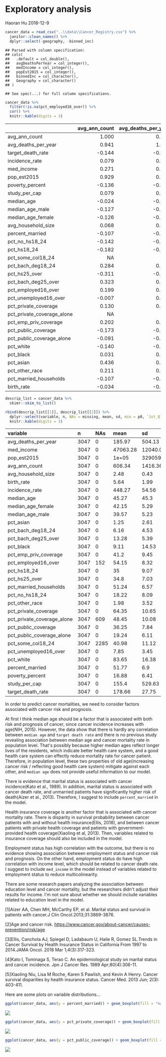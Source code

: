 Exploratory analysis
================
Haoran Hu
2018-12-9

``` r
cancer_data = read_csv("..\\data\\Cancer_Registry.csv") %>% 
  janitor::clean_names() %>% 
  dplyr::select(-geography, -binned_inc)
```

    ## Parsed with column specification:
    ## cols(
    ##   .default = col_double(),
    ##   avgDeathsPerYear = col_integer(),
    ##   medIncome = col_integer(),
    ##   popEst2015 = col_integer(),
    ##   binnedInc = col_character(),
    ##   Geography = col_character()
    ## )

    ## See spec(...) for full column specifications.

``` r
cancer_data %>% 
  filter(!is.na(pct_employed16_over)) %>% 
  cor() %>% 
  knitr::kable(digits = 3)
```

|                               |  avg\_ann\_count|  avg\_deaths\_per\_year|  target\_death\_rate|  incidence\_rate|  med\_income|  pop\_est2015|  poverty\_percent|  study\_per\_cap|  median\_age|  median\_age\_male|  median\_age\_female|  avg\_household\_size|  percent\_married|  pct\_no\_hs18\_24|  pct\_hs18\_24|  pct\_some\_col18\_24|  pct\_bach\_deg18\_24|  pct\_hs25\_over|  pct\_bach\_deg25\_over|  pct\_employed16\_over|  pct\_unemployed16\_over|  pct\_private\_coverage|  pct\_private\_coverage\_alone|  pct\_emp\_priv\_coverage|  pct\_public\_coverage|  pct\_public\_coverage\_alone|  pct\_white|  pct\_black|  pct\_asian|  pct\_other\_race|  pct\_married\_households|  birth\_rate|
|-------------------------------|----------------:|-----------------------:|--------------------:|----------------:|------------:|-------------:|-----------------:|----------------:|------------:|------------------:|--------------------:|---------------------:|-----------------:|------------------:|--------------:|---------------------:|---------------------:|----------------:|-----------------------:|----------------------:|------------------------:|-----------------------:|------------------------------:|-------------------------:|----------------------:|-----------------------------:|-----------:|-----------:|-----------:|-----------------:|-------------------------:|------------:|
| avg\_ann\_count               |            1.000|                   0.941|               -0.144|            0.079|        0.271|         0.929|            -0.136|            0.079|       -0.024|             -0.127|               -0.126|                 0.068|            -0.107|             -0.142|         -0.182|                    NA|                 0.284|           -0.311|                   0.323|                  0.199|                   -0.007|                   0.130|                             NA|                     0.202|                 -0.173|                        -0.091|      -0.140|       0.031|       0.436|             0.211|                    -0.107|       -0.034|
| avg\_deaths\_per\_year        |            0.941|                   1.000|               -0.091|            0.068|        0.227|         0.979|            -0.068|            0.060|       -0.025|             -0.153|               -0.150|                 0.090|            -0.181|             -0.137|         -0.152|                    NA|                 0.260|           -0.297|                   0.297|                  0.126|                    0.071|                   0.056|                             NA|                     0.162|                 -0.134|                        -0.027|      -0.190|       0.083|       0.445|             0.218|                    -0.160|       -0.073|
| target\_death\_rate           |           -0.144|                  -0.091|                1.000|            0.429|       -0.427|        -0.120|             0.425|           -0.020|       -0.001|             -0.025|                0.010|                -0.040|            -0.258|              0.080|          0.261|                    NA|                -0.286|            0.404|                  -0.483|                 -0.412|                    0.374|                  -0.385|                             NA|                    -0.264|                  0.402|                         0.448|      -0.165|       0.253|      -0.186|            -0.190|                    -0.286|       -0.088|
| incidence\_rate               |            0.079|                   0.068|                0.429|            1.000|        0.012|         0.031|            -0.001|            0.083|        0.010|             -0.022|               -0.012|                -0.122|            -0.115|             -0.190|          0.015|                    NA|                 0.060|            0.115|                  -0.020|                  0.005|                    0.092|                   0.115|                             NA|                     0.160|                  0.037|                         0.032|      -0.009|       0.116|      -0.007|            -0.214|                    -0.157|       -0.116|
| med\_income                   |            0.271|                   0.227|               -0.427|            0.012|        1.000|         0.237|            -0.789|            0.044|       -0.016|             -0.088|               -0.150|                 0.108|             0.350|             -0.289|         -0.191|                    NA|                 0.493|           -0.471|                   0.710|                  0.693|                   -0.452|                   0.725|                             NA|                     0.749|                 -0.755|                        -0.719|       0.163|      -0.267|       0.423|             0.084|                     0.441|       -0.014|
| pop\_est2015                  |            0.929|                   0.979|               -0.120|            0.031|        0.237|         1.000|            -0.065|            0.053|       -0.025|             -0.178|               -0.181|                 0.112|            -0.162|             -0.126|         -0.152|                    NA|                 0.248|           -0.312|                   0.299|                  0.140|                    0.052|                   0.051|                             NA|                     0.159|                 -0.160|                        -0.040|      -0.193|       0.072|       0.464|             0.243|                    -0.130|       -0.057|
| poverty\_percent              |           -0.136|                  -0.068|                0.425|           -0.001|       -0.789|        -0.065|             1.000|           -0.057|       -0.028|             -0.219|               -0.151|                 0.075|            -0.640|              0.288|          0.095|                    NA|                -0.386|            0.194|                  -0.533|                 -0.737|                    0.653|                  -0.822|                             NA|                    -0.681|                  0.650|                         0.797|      -0.504|       0.511|      -0.156|             0.047|                    -0.603|       -0.008|
| study\_per\_cap               |            0.079|                   0.060|               -0.020|            0.083|        0.044|         0.053|            -0.057|            1.000|       -0.025|             -0.035|               -0.030|                -0.002|            -0.035|             -0.089|         -0.055|                    NA|                 0.061|           -0.081|                   0.106|                  0.088|                   -0.033|                   0.093|                             NA|                     0.100|                 -0.051|                        -0.056|       0.027|      -0.023|       0.059|            -0.016|                    -0.048|        0.012|
| median\_age                   |           -0.024|                  -0.025|               -0.001|            0.010|       -0.016|        -0.025|            -0.028|           -0.025|        1.000|              0.135|                0.131|                -0.037|             0.047|              0.004|          0.049|                    NA|                -0.014|            0.038|                  -0.022|                 -0.025|                    0.013|                   0.006|                             NA|                    -0.039|                  0.054|                        -0.004|       0.040|      -0.013|      -0.037|            -0.027|                     0.013|       -0.010|
| median\_age\_male             |           -0.127|                  -0.153|               -0.025|           -0.022|       -0.088|        -0.178|            -0.219|           -0.035|        0.135|              1.000|                0.933|                -0.340|             0.459|              0.102|          0.240|                    NA|                -0.032|            0.314|                  -0.129|                 -0.165|                   -0.140|                   0.083|                             NA|                    -0.214|                  0.395|                        -0.005|       0.401|      -0.251|      -0.239|            -0.271|                     0.233|       -0.096|
| median\_age\_female           |           -0.126|                  -0.150|                0.010|           -0.012|       -0.150|        -0.181|            -0.151|           -0.030|        0.131|              0.933|                1.000|                -0.363|             0.381|              0.140|          0.240|                    NA|                -0.069|            0.341|                  -0.181|                 -0.251|                   -0.105|                   0.047|                             NA|                    -0.258|                  0.452|                         0.042|       0.342|      -0.163|      -0.261|            -0.279|                     0.172|       -0.093|
| avg\_household\_size          |            0.068|                   0.090|               -0.040|           -0.122|        0.108|         0.112|             0.075|           -0.002|       -0.037|             -0.340|               -0.363|                 1.000|            -0.103|              0.058|          0.032|                    NA|                -0.060|           -0.136|                   0.012|                  0.012|                    0.130|                  -0.144|                             NA|                     0.010|                 -0.131|                         0.065|      -0.192|       0.040|       0.135|             0.233|                     0.088|        0.072|
| percent\_married              |           -0.107|                  -0.181|               -0.258|           -0.115|        0.350|        -0.162|            -0.640|           -0.035|        0.047|              0.459|                0.381|                -0.103|             1.000|             -0.011|          0.135|                    NA|                 0.047|            0.106|                   0.098|                  0.405|                   -0.548|                   0.444|                             NA|                     0.224|                 -0.241|                        -0.454|       0.676|      -0.626|      -0.152|            -0.109|                     0.870|        0.135|
| pct\_no\_hs18\_24             |           -0.142|                  -0.137|                0.080|           -0.190|       -0.289|        -0.126|             0.288|           -0.089|        0.004|              0.102|                0.140|                 0.058|            -0.011|              1.000|          0.085|                    NA|                -0.383|            0.218|                  -0.397|                 -0.345|                    0.182|                  -0.452|                             NA|                    -0.428|                  0.321|                         0.327|      -0.158|       0.122|      -0.217|             0.127|                     0.005|        0.124|
| pct\_hs18\_24                 |           -0.182|                  -0.152|                0.261|            0.015|       -0.191|        -0.152|             0.095|           -0.055|        0.049|              0.240|                0.240|                 0.032|             0.135|              0.085|          1.000|                    NA|                -0.389|            0.440|                  -0.406|                 -0.270|                    0.135|                  -0.257|                             NA|                    -0.246|                  0.277|                         0.234|       0.046|      -0.026|      -0.201|            -0.064|                     0.125|        0.058|
| pct\_some\_col18\_24          |               NA|                      NA|                   NA|               NA|           NA|            NA|                NA|               NA|           NA|                 NA|                   NA|                    NA|                NA|                 NA|             NA|                     1|                    NA|               NA|                      NA|                     NA|                       NA|                      NA|                             NA|                        NA|                     NA|                            NA|          NA|          NA|          NA|                NA|                        NA|           NA|
| pct\_bach\_deg18\_24          |            0.284|                   0.260|               -0.286|            0.060|        0.493|         0.248|            -0.386|            0.061|       -0.014|             -0.032|               -0.069|                -0.060|             0.047|             -0.383|         -0.389|                    NA|                 1.000|           -0.388|                   0.603|                  0.466|                   -0.309|                   0.489|                             NA|                     0.451|                 -0.421|                        -0.420|       0.069|      -0.097|       0.343|             0.008|                    -0.005|       -0.125|
| pct\_hs25\_over               |           -0.311|                  -0.297|                0.404|            0.115|       -0.471|        -0.312|             0.194|           -0.081|        0.038|              0.314|                0.341|                -0.136|             0.106|              0.218|          0.440|                    NA|                -0.388|            1.000|                  -0.742|                 -0.347|                    0.083|                  -0.225|                             NA|                    -0.226|                  0.425|                         0.295|       0.190|      -0.026|      -0.436|            -0.284|                     0.068|        0.018|
| pct\_bach\_deg25\_over        |            0.323|                   0.297|               -0.483|           -0.020|        0.710|         0.299|            -0.533|            0.106|       -0.022|             -0.129|               -0.181|                 0.012|             0.098|             -0.397|         -0.406|                    NA|                 0.603|           -0.742|                   1.000|                  0.617|                   -0.370|                   0.606|                             NA|                     0.545|                 -0.636|                        -0.607|       0.044|      -0.144|       0.440|             0.039|                     0.094|       -0.093|
| pct\_employed16\_over         |            0.199|                   0.126|               -0.412|            0.005|        0.693|         0.140|            -0.737|            0.088|       -0.025|             -0.165|               -0.251|                 0.012|             0.405|             -0.345|         -0.270|                    NA|                 0.466|           -0.347|                   0.617|                  1.000|                   -0.648|                   0.699|                             NA|                     0.703|                 -0.771|                        -0.712|       0.270|      -0.337|       0.234|             0.049|                     0.315|        0.082|
| pct\_unemployed16\_over       |           -0.007|                   0.071|                0.374|            0.092|       -0.452|         0.052|             0.653|           -0.033|        0.013|             -0.140|               -0.105|                 0.130|            -0.548|              0.182|          0.135|                    NA|                -0.309|            0.083|                  -0.370|                 -0.648|                    1.000|                  -0.631|                             NA|                    -0.472|                  0.531|                         0.653|      -0.496|       0.475|      -0.021|             0.028|                    -0.467|       -0.064|
| pct\_private\_coverage        |            0.130|                   0.056|               -0.385|            0.115|        0.725|         0.051|            -0.822|            0.093|        0.006|              0.083|                0.047|                -0.144|             0.444|             -0.452|         -0.257|                    NA|                 0.489|           -0.225|                   0.606|                  0.699|                   -0.631|                   1.000|                             NA|                     0.827|                 -0.722|                        -0.888|       0.423|      -0.344|       0.187|            -0.178|                     0.430|       -0.044|
| pct\_private\_coverage\_alone |               NA|                      NA|                   NA|               NA|           NA|            NA|                NA|               NA|           NA|                 NA|                   NA|                    NA|                NA|                 NA|             NA|                    NA|                    NA|               NA|                      NA|                     NA|                       NA|                      NA|                              1|                        NA|                     NA|                            NA|          NA|          NA|          NA|                NA|                        NA|           NA|
| pct\_emp\_priv\_coverage      |            0.202|                   0.162|               -0.264|            0.160|        0.749|         0.159|            -0.681|            0.100|       -0.039|             -0.214|               -0.258|                 0.010|             0.224|             -0.428|         -0.246|                    NA|                 0.451|           -0.226|                   0.545|                  0.703|                   -0.472|                   0.827|                             NA|                     1.000|                 -0.783|                        -0.729|       0.261|      -0.234|       0.282|            -0.063|                     0.314|       -0.096|
| pct\_public\_coverage         |           -0.173|                  -0.134|                0.402|            0.037|       -0.755|        -0.160|             0.650|           -0.051|        0.054|              0.395|                0.452|                -0.131|            -0.241|              0.321|          0.277|                    NA|                -0.421|            0.425|                  -0.636|                 -0.771|                    0.531|                  -0.722|                             NA|                    -0.783|                  1.000|                         0.865|      -0.127|       0.189|      -0.305|            -0.080|                    -0.355|       -0.023|
| pct\_public\_coverage\_alone  |           -0.091|                  -0.027|                0.448|            0.032|       -0.719|        -0.040|             0.797|           -0.056|       -0.004|             -0.005|                0.042|                 0.065|            -0.454|              0.327|          0.234|                    NA|                -0.420|            0.295|                  -0.607|                 -0.712|                    0.653|                  -0.888|                             NA|                    -0.729|                  0.865|                         1.000|      -0.354|       0.326|      -0.179|             0.086|                    -0.468|        0.001|
| pct\_white                    |           -0.140|                  -0.190|               -0.165|           -0.009|        0.163|        -0.193|            -0.504|            0.027|        0.040|              0.401|                0.342|                -0.192|             0.676|             -0.158|          0.046|                    NA|                 0.069|            0.190|                   0.044|                  0.270|                   -0.496|                   0.423|                             NA|                     0.261|                 -0.127|                        -0.354|       1.000|      -0.832|      -0.269|            -0.241|                     0.595|       -0.012|
| pct\_black                    |            0.031|                   0.083|                0.253|            0.116|       -0.267|         0.072|             0.511|           -0.023|       -0.013|             -0.251|               -0.163|                 0.040|            -0.626|              0.122|         -0.026|                    NA|                -0.097|           -0.026|                  -0.144|                 -0.337|                    0.475|                  -0.344|                             NA|                    -0.234|                  0.189|                         0.326|      -0.832|       1.000|       0.014|            -0.021|                    -0.576|       -0.061|
| pct\_asian                    |            0.436|                   0.445|               -0.186|           -0.007|        0.423|         0.464|            -0.156|            0.059|       -0.037|             -0.239|               -0.261|                 0.135|            -0.152|             -0.217|         -0.201|                    NA|                 0.343|           -0.436|                   0.440|                  0.234|                   -0.021|                   0.187|                             NA|                     0.282|                 -0.305|                        -0.179|      -0.269|       0.014|       1.000|             0.202|                    -0.090|       -0.062|
| pct\_other\_race              |            0.211|                   0.218|               -0.190|           -0.214|        0.084|         0.243|             0.047|           -0.016|       -0.027|             -0.271|               -0.279|                 0.233|            -0.109|              0.127|         -0.064|                    NA|                 0.008|           -0.284|                   0.039|                  0.049|                    0.028|                  -0.178|                             NA|                    -0.063|                 -0.080|                         0.086|      -0.241|      -0.021|       0.202|             1.000|                    -0.032|        0.056|
| pct\_married\_households      |           -0.107|                  -0.160|               -0.286|           -0.157|        0.441|        -0.130|            -0.603|           -0.048|        0.013|              0.233|                0.172|                 0.088|             0.870|              0.005|          0.125|                    NA|                -0.005|            0.068|                   0.094|                  0.315|                   -0.467|                   0.430|                             NA|                     0.314|                 -0.355|                        -0.468|       0.595|      -0.576|      -0.090|            -0.032|                     1.000|        0.092|
| birth\_rate                   |           -0.034|                  -0.073|               -0.088|           -0.116|       -0.014|        -0.057|            -0.008|            0.012|       -0.010|             -0.096|               -0.093|                 0.072|             0.135|              0.124|          0.058|                    NA|                -0.125|            0.018|                  -0.093|                  0.082|                   -0.064|                  -0.044|                             NA|                    -0.096|                 -0.023|                         0.001|      -0.012|      -0.061|      -0.062|             0.056|                     0.092|        1.000|

``` r
descrip_list = cancer_data %>%
  skimr::skim_to_list()

rbind(descrip_list[[1]], descrip_list[[2]]) %>% 
  dplyr::select(variable, n, NAs = missing, mean, sd, min = p0, `1st_Q` = p25, median = p50, `3rd Q` = p75, max = p100) %>% 
  knitr::kable(digits = 3)
```

| variable                      | n    | NAs  | mean     | sd        | min   | 1st\_Q  | median | 3rd Q  | max     |
|:------------------------------|:-----|:-----|:---------|:----------|:------|:--------|:-------|:-------|:--------|
| avg\_deaths\_per\_year        | 3047 | 0    | 185.97   | 504.13    | 3     | 28      | 61     | 149    | 14010   |
| med\_income                   | 3047 | 0    | 47063.28 | 12040.09  | 22640 | 38882.5 | 45207  | 52492  | 125635  |
| pop\_est2015                  | 3047 | 0    | 1e+05    | 329059.22 | 827   | 11684   | 26643  | 68671  | 1e+07   |
| avg\_ann\_count               | 3047 | 0    | 606.34   | 1416.36   | 6     | 76      | 171    | 518    | 38150   |
| avg\_household\_size          | 3047 | 0    | 2.48     | 0.43      | 0.022 | 2.37    | 2.5    | 2.63   | 3.97    |
| birth\_rate                   | 3047 | 0    | 5.64     | 1.99      | 0     | 4.52    | 5.38   | 6.49   | 21.33   |
| incidence\_rate               | 3047 | 0    | 448.27   | 54.56     | 201.3 | 420.3   | 453.55 | 480.85 | 1206.9  |
| median\_age                   | 3047 | 0    | 45.27    | 45.3      | 22.3  | 37.7    | 41     | 44     | 624     |
| median\_age\_female           | 3047 | 0    | 42.15    | 5.29      | 22.3  | 39.1    | 42.4   | 45.3   | 65.7    |
| median\_age\_male             | 3047 | 0    | 39.57    | 5.23      | 22.4  | 36.35   | 39.6   | 42.5   | 64.7    |
| pct\_asian                    | 3047 | 0    | 1.25     | 2.61      | 0     | 0.25    | 0.55   | 1.22   | 42.62   |
| pct\_bach\_deg18\_24          | 3047 | 0    | 6.16     | 4.53      | 0     | 3.1     | 5.4    | 8.2    | 51.8    |
| pct\_bach\_deg25\_over        | 3047 | 0    | 13.28    | 5.39      | 2.5   | 9.4     | 12.3   | 16.1   | 42.2    |
| pct\_black                    | 3047 | 0    | 9.11     | 14.53     | 0     | 0.62    | 2.25   | 10.51  | 85.95   |
| pct\_emp\_priv\_coverage      | 3047 | 0    | 41.2     | 9.45      | 13.5  | 34.5    | 41.1   | 47.7   | 70.7    |
| pct\_employed16\_over         | 3047 | 152  | 54.15    | 8.32      | 17.6  | 48.6    | 54.5   | 60.3   | 80.1    |
| pct\_hs18\_24                 | 3047 | 0    | 35       | 9.07      | 0     | 29.2    | 34.7   | 40.7   | 72.5    |
| pct\_hs25\_over               | 3047 | 0    | 34.8     | 7.03      | 7.5   | 30.4    | 35.3   | 39.65  | 54.8    |
| pct\_married\_households      | 3047 | 0    | 51.24    | 6.57      | 22.99 | 47.76   | 51.67  | 55.4   | 78.08   |
| pct\_no\_hs18\_24             | 3047 | 0    | 18.22    | 8.09      | 0     | 12.8    | 17.1   | 22.7   | 64.1    |
| pct\_other\_race              | 3047 | 0    | 1.98     | 3.52      | 0     | 0.3     | 0.83   | 2.18   | 41.93   |
| pct\_private\_coverage        | 3047 | 0    | 64.35    | 10.65     | 22.3  | 57.2    | 65.1   | 72.1   | 92.3    |
| pct\_private\_coverage\_alone | 3047 | 609  | 48.45    | 10.08     | 15.7  | 41      | 48.7   | 55.6   | 78.9    |
| pct\_public\_coverage         | 3047 | 0    | 36.25    | 7.84      | 11.2  | 30.9    | 36.3   | 41.55  | 65.1    |
| pct\_public\_coverage\_alone  | 3047 | 0    | 19.24    | 6.11      | 2.6   | 14.85   | 18.8   | 23.1   | 46.6    |
| pct\_some\_col18\_24          | 3047 | 2285 | 40.98    | 11.12     | 7.1   | 34      | 40.4   | 46.4   | 79      |
| pct\_unemployed16\_over       | 3047 | 0    | 7.85     | 3.45      | 0.4   | 5.5     | 7.6    | 9.7    | 29.4    |
| pct\_white                    | 3047 | 0    | 83.65    | 16.38     | 10.2  | 77.3    | 90.06  | 95.45  | 100     |
| percent\_married              | 3047 | 0    | 51.77    | 6.9       | 23.1  | 47.75   | 52.4   | 56.4   | 72.5    |
| poverty\_percent              | 3047 | 0    | 16.88    | 6.41      | 3.2   | 12.15   | 15.9   | 20.4   | 47.4    |
| study\_per\_cap               | 3047 | 0    | 155.4    | 529.63    | 0     | 0       | 0      | 83.65  | 9762.31 |
| target\_death\_rate           | 3047 | 0    | 178.66   | 27.75     | 59.7  | 161.2   | 178.1  | 195.2  | 362.8   |

In order to predict cancer mortalities, we need to consider factors associated with cancer risk and prognosis.

At first I think median age should be a factor that is associated with both risk and prognosis of cancer, since cancer incidence increases with age(NIH, 2015). However, the data show that there is hardly any correlation between `median age` and `target death rate` and there is no previous study revealing association between median age and cancer mortality rate in population level. That's possibly because higher median ages reflect longer lives of the residents, which indicate better health care system, and a good health care system can effectly reduce mortality rate for cancer patient. Therefore, in population level, these two properties of old age(increasing cancer risk / reflecting good health care system) mitigate against each other, and `median age` does not provide useful information to our model.

There is evidence that marital status is associated with cancer incidence(Kato et al., 1989). In addition, marital status is associated with cancer death rate, and unmarried patients have significantly higher risk of death(Aizer et al., 2013). Therefore, I suggest to include `percent_married` in the model.

Health insurance coverage is another factor that is associated with cancer mortality rate. There is disparity in survival probability between cancer patients with and without health insurance(Ellis, 2018), and between cancer patients with private health coverage and patients with government-provided health coverage(Xiaoling et al, 2013). Then, variables related to insurance coverage should also be included in the model.

Employment status has high correlation with the outcome, but there is no evidence showing association between employment status and cancer risk and prognosis. On the other hand, employment status do have high correlation with income level, which should be related to cancer death rate. I suggest to include `med_income` in the model instead of variables related to employment status to reduce multicolinearity.

There are some research papers analyzing the association between education level and cancer mortality, but the researchers didn't adjust their results for income. I'm not sure about whether we should include variables related to education level in the model.

\[1\]Aizer AA, Chen MH, McCarthy EP, et al. Marital status and survival in patients with cancer.J Clin Oncol.2013;31:3869-3876.

\[2\]Age and cancer risk. <https://www.cancer.gov/about-cancer/causes-prevention/risk/age>

\[3\]Ellis, Canchola AJ, Spiegel D, Ladabaum U, Haile R, Gomez SL.Trends in Cancer Survival by Health Insurance Status in California From 1997 to 2014.JAMA Oncol. 2018 Mar 1;4(3):317-323.

\[4\]Kato I, Tominaga S, Terao C. An epidemiological study on marital status and cancer incidence. Jpn J Cancer Res. 1989 Apr;80(4):306-11.

\[5\]Xiaoling Niu, Lisa M Roche, Karen S Pawlish, and Kevin A Henry. Cancer survival disparities by health insurance status. Cancer Med. 2013 Jun; 2(3): 403-411.

Here are some plots on variable distributions...

``` r
ggplot(cancer_data, aes(y = percent_married)) + geom_boxplot(fill = "navy", alpha = 0.5) + labs(title = "Distribution of percent_married")
```

![](Haoran_files/figure-markdown_github/unnamed-chunk-2-1.png)

``` r
ggplot(cancer_data, aes(y = pct_private_coverage)) + geom_boxplot(fill = "navy", alpha = 0.5) + labs(title = "Distribution of pct_private_coverage")
```

![](Haoran_files/figure-markdown_github/unnamed-chunk-2-2.png)

``` r
ggplot(cancer_data, aes(y = pct_public_coverage)) + geom_boxplot(fill = "navy", alpha = 0.5) + labs(title = "Distribution of pct_public_coverage")
```

![](Haoran_files/figure-markdown_github/unnamed-chunk-2-3.png)
